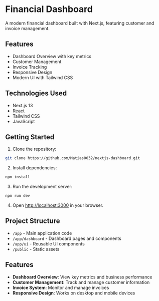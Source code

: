 # Financial Dashboard

A modern financial dashboard built with Next.js, featuring customer and invoice management.

## Features

- Dashboard Overview with key metrics
- Customer Management
- Invoice Tracking
- Responsive Design
- Modern UI with Tailwind CSS

## Technologies Used

- Next.js 13
- React
- Tailwind CSS
- JavaScript

## Getting Started

1. Clone the repository:
```bash
git clone https://github.com/Matias0032/nextjs-dashboard.git
```

2. Install dependencies:
```bash
npm install
```

3. Run the development server:
```bash
npm run dev
```

4. Open [http://localhost:3000](http://localhost:3000) in your browser.

## Project Structure

- `/app` - Main application code
- `/app/dashboard` - Dashboard pages and components
- `/app/ui` - Reusable UI components
- `/public` - Static assets

## Features

- **Dashboard Overview**: View key metrics and business performance
- **Customer Management**: Track and manage customer information
- **Invoice System**: Monitor and manage invoices
- **Responsive Design**: Works on desktop and mobile devices
